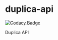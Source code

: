 # duplica-api

[![Codacy Badge](https://api.codacy.com/project/badge/Grade/baebd21de6884076b473d8a9747793fe)](https://app.codacy.com/gh/Your-Dev-Life/duplica-api?utm_source=github.com&utm_medium=referral&utm_content=Your-Dev-Life/duplica-api&utm_campaign=Badge_Grade_Settings)

Duplica API
